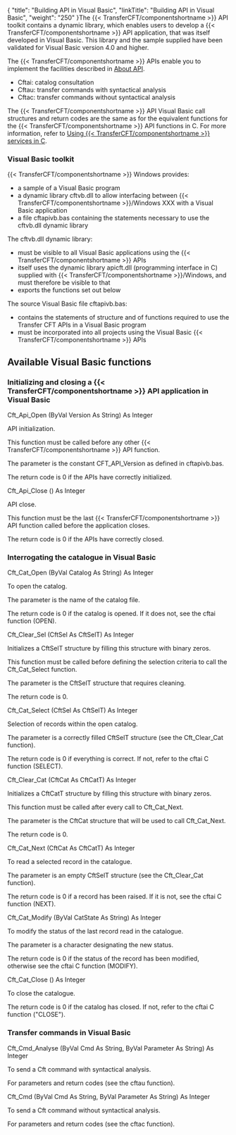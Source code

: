 {
    "title": "Building  API in Visual Basic",
    "linkTitle": "Building API in Visual Basic",
    "weight": "250"
}The  {{< TransferCFT/componentshortname  >}} API toolkit contains a dynamic library, which enables
users to develop a  {{< TransferCFT/componentshortname  >}} API application, that was itself developed
in Visual Basic. This library and the sample supplied have been validated
for Visual Basic version 4.0 and higher.

The  {{< TransferCFT/componentshortname  >}} APIs enable you to implement the facilities
described in [About API](../../../../about_this_document_zos/using_apis).

-   Cftai:
    catalog consultation
-   Cftau:
    transfer commands with syntactical analysis
-   Cftac:
    transfer commands without syntactical analysis

The  {{< TransferCFT/componentshortname  >}} API Visual Basic call structures and return
codes are the same as for the equivalent functions for the  {{< TransferCFT/componentshortname  >}}
API functions in C. For more information, refer to     [Using  {{< TransferCFT/componentshortname  >}} services in C](../../../../about_this_document_ibmi/using_apis/using_cft_services_in_c).

### Visual Basic toolkit

{{< TransferCFT/componentshortname  >}} Windows provides:

-   a sample of a Visual
    Basic program
-   a dynamic library
    cftvb.dll to allow interfacing between  {{< TransferCFT/componentshortname >}}/Windows
    XXX with a Visual Basic application
-   a file
    cftapivb.bas containing the statements necessary to use the cftvb.dll
    dynamic library

The cftvb.dll dynamic library:

-   must be visible
    to all Visual Basic applications using the  {{< TransferCFT/componentshortname >}} APIs
-   itself uses
    the dynamic library apicft.dll (programming interface in C) supplied
    with  {{< TransferCFT/componentshortname >}}/Windows, and must therefore be visible to that
-   exports the
    functions set out below

The source Visual Basic file cftapivb.bas:

-   contains the
    statements of structure and of functions required to use the Transfer
    CFT APIs in a Visual Basic program
-   must be incorporated
    into all projects using the Visual Basic  {{< TransferCFT/componentshortname >}} APIs

## Available Visual Basic functions

### Initializing and closing a  {{< TransferCFT/componentshortname  >}} API application in Visual Basic

Cft\_Api\_Open (ByVal Version As String) As Integer

API initialization.

This function must be called before any other  {{< TransferCFT/componentshortname  >}} API function.

The parameter is the constant CFT\_API\_Version as defined in cftapivb.bas.

The return code is 0 if the APIs have correctly initialized.

Cft\_Api\_Close () As Integer

API close.

This function must be the last  {{< TransferCFT/componentshortname  >}} API function called before
the application closes.

The return code is 0 if the APIs have correctly closed.

### Interrogating the catalogue in Visual Basic

Cft\_Cat\_Open (ByVal Catalog As String) As Integer

To open the catalog.

The parameter is the name of the catalog file.

The return code is 0 if the catalog is opened. If it does not, see
the cftai function (OPEN).

Cft\_Clear\_Sel (CftSel As CftSelT) As Integer

Initializes a CftSelT structure by filling this structure with binary
zeros.

This function must be called before defining the selection criteria
to call the Cft\_Cat\_Select function.

The parameter is the CftSelT structure that requires cleaning.

The return code is 0.

Cft\_Cat\_Select (CftSel As CftSelT) As
Integer

Selection of records within the open catalog.

The parameter is a correctly filled CftSelT structure (see the Cft\_Clear\_Cat
function).

The return code is 0 if everything is correct. If  not, refer to the
cftai C function (SELECT).

Cft\_Clear\_Cat (CftCat As CftCatT) As Integer

Initializes a CftCatT structure by filling this structure with binary
zeros.

This function must be called after every call to Cft\_Cat\_Next.

The parameter is the CftCat structure that will be used to call Cft\_Cat\_Next.

The return code is 0.

Cft\_Cat\_Next (CftCat As CftCatT) As Integer

To read a selected record in the catalogue.

The parameter is an empty CftSelT structure (see the Cft\_Clear\_Cat function).

The return code is 0 if a record has been raised. If it is not, see
the cftai C function (NEXT).

Cft\_Cat\_Modify (ByVal CatState As String)
As Integer

To modify the status of the last record read in the catalogue.

The parameter is a character designating the new status.

The return code is 0 if the status of the record has been modified,
otherwise see the cftai C function (MODIFY).

Cft\_Cat\_Close () As Integer

To close the catalogue.

The return code is 0 if the catalog has closed. If not, refer to
the cftai C function ("CLOSE").

### Transfer commands in Visual Basic

Cft\_Cmd\_Analyse (ByVal Cmd As String, ByVal Parameter As String) As
Integer

To send a Cft command with syntactical analysis.

For parameters and return codes (see the cftau function).

Cft\_Cmd (ByVal Cmd As String, ByVal Parameter
As String) As Integer

To send a Cft command without syntactical analysis.

For parameters and return codes (see the cftac function).
